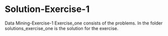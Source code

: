 # Solution-Exercise-1
Data Mining-Exercise-1
Exercise_one consists of the problems. In the folder solutions_exercise_one is the solution for the exercise.
